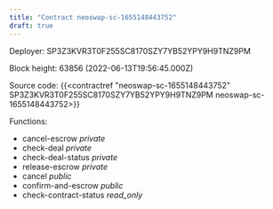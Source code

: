 ```yaml
---
title: "Contract neoswap-sc-1655148443752"
draft: true
---
```

Deployer: SP3Z3KVR3T0F255SC8170SZY7YB52YPY9H9TNZ9PM


 



Block height: 63856 (2022-06-13T19:56:45.000Z)

Source code: {{<contractref "neoswap-sc-1655148443752" SP3Z3KVR3T0F255SC8170SZY7YB52YPY9H9TNZ9PM neoswap-sc-1655148443752>}}

Functions:

* cancel-escrow _private_
* check-deal _private_
* check-deal-status _private_
* release-escrow _private_
* cancel _public_
* confirm-and-escrow _public_
* check-contract-status _read_only_
